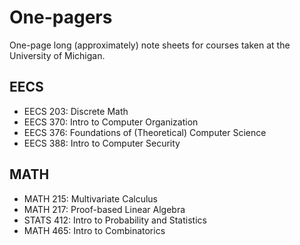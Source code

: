 # One-pagers

One-page long (approximately) note sheets for courses taken at the University of Michigan. 

## EECS
* EECS 203: Discrete Math
* EECS 370: Intro to Computer Organization
* EECS 376: Foundations of (Theoretical) Computer Science
* EECS 388: Intro to Computer Security

## MATH
* MATH 215: Multivariate Calculus
* MATH 217: Proof-based Linear Algebra
* STATS 412: Intro to Probability and Statistics
* MATH 465: Intro to Combinatorics
